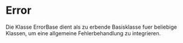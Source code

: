 # Error

Die Klasse ErrorBase dient als zu erbende Basisklasse fuer beliebige Klassen, um eine allgemeine Fehlerbehandlung zu integrieren.